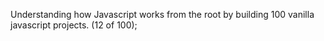 Understanding how Javascript works from the root by building 100 vanilla javascript projects. (12 of 100);
